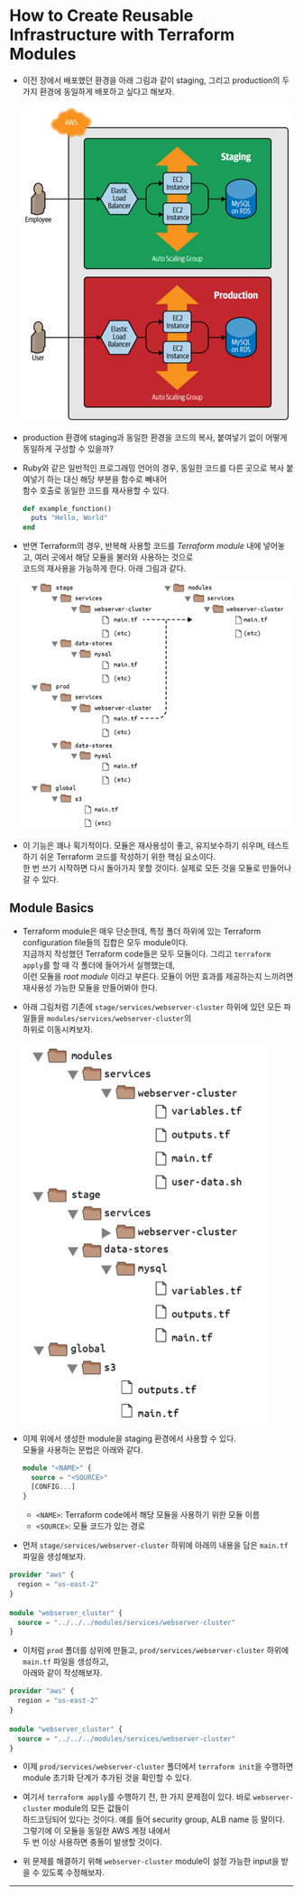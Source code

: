 # How to Create Reusable Infrastructure with Terraform Modules

- 이전 장에서 배포했던 환경을 아래 그림과 같이 staging, 그리고 production의 두 가지 환경에 동일하게 배포하고 싶다고 해보자.

  ![picture 1](/images/TFRU_16.png)

- production 환경에 staging과 동일한 환경을 코드의 복사, 붙여넣기 없이 어떻게 동일하게 구성할 수 있을까?

- Ruby와 같은 일반적인 프로그래밍 언어의 경우, 동일한 코드를 다른 곳으로 복사 붙여넣기 하는 대신 해당 부분을 함수로 빼내어  
  함수 호출로 동일한 코드를 재사용할 수 있다.

  ```rb
  def example_function()
    puts "Hello, World"
  end
  ```

- 반면 Terraform의 경우, 반복해 사용할 코드를 _Terraform module_ 내에 넣어놓고, 여러 곳에서 해당 모듈을 불러와 사용하는 것으로  
  코드의 재사용을 가능하게 한다. 아래 그림과 같다.

  ![picture 2](/images/TFRU_17.png)

- 이 기능은 꽤나 획기적이다. 모듈은 재사용성이 좋고, 유지보수하기 쉬우며, 테스트하기 쉬운 Terraform 코드를 작성하기 위한 핵심 요소이다.  
  한 번 쓰기 시작하면 다시 돌아가지 못할 것이다. 실제로 모든 것을 모듈로 만들어나갈 수 있다.

## Module Basics

- Terraform module은 매우 단순한데, 특정 폴더 하위에 있는 Terraform configuration file들의 집합은 모두 module이다.  
  지금까지 작성했던 Terraform code들은 모두 모듈이다. 그리고 `terraform apply`를 할 때 각 폴더에 들어가서 실행했는데,  
  이런 모듈을 _root module_ 이라고 부른다. 모듈이 어떤 효과를 제공하는지 느끼려면 재사용성 가능한 모듈을 만들어봐야 한다.

- 아래 그림처럼 기존에 `stage/services/webserver-cluster` 하위에 있던 모든 파일들을 `modules/services/webserver-cluster`의  
  하위로 이동시켜보자.

  ![picture 3](/images/TFRU_18.png)

- 이제 위에서 생성한 module을 staging 환경에서 사용할 수 있다.  
  모듈을 사용하는 문법은 아래와 같다.

  ```tf
  module "<NAME>" {
    source = "<SOURCE>"
    [CONFIG...]
  }
  ```

  - `<NAME>`: Terraform code에서 해당 모듈을 사용하기 위한 모듈 이름
  - `<SOURCE>`: 모듈 코드가 있는 경로

- 먼저 `stage/services/webserver-cluster` 하위에 아래의 내용을 담은 `main.tf` 파일을 생성해보자.

```tf
provider "aws" {
  region = "us-east-2"
}

module "webserver_cluster" {
  source = "../../../modules/services/webserver-cluster"
}
```

- 이처럼 `prod` 폴더를 상위에 만들고, `prod/services/webserver-cluster` 하위에 `main.tf` 파일을 생성하고,  
  아래와 같이 작성해보자.

```tf
provider "aws" {
  region = "us-east-2"
}

module "webserver_cluster" {
  source = "../../../modules/services/webserver-cluster"
}
```

- 이제 `prod/services/webserver-cluster` 폴더에서 `terraform init`을 수행하면 module 초기화 단계가 추가된 것을 확인할 수 있다.

- 여기서 `terraform apply`를 수행하기 전, 한 가지 문제점이 있다. 바로 `webserver-cluster` module의 모든 값들이  
  하드코딩되어 있다는 것이다. 예를 들어 security group, ALB name 등 말이다. 그렇기에 이 모듈을 동일한 AWS 계정 내에서  
  두 번 이상 사용하면 충돌이 발생할 것이다.

- 위 문제를 해결하기 위해 `webserver-cluster` module이 설정 가능한 input을 받을 수 있도록 수정해보자.

---
